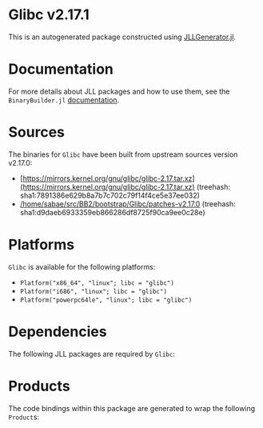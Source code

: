 # Glibc v2.17.1
This is an autogenerated package constructed using [JLLGenerator.jl](https://github.com/JuliaPackaging/BinaryBuilder2.jl/tree/main/JLLGenerator.jl).

# Documentation
For more details about JLL packages and how to use them, see the `BinaryBuilder.jl` [documentation](https://docs.binarybuilder.org/stable/jll/).

# Sources
The binaries for `Glibc` have been built from upstream sources version v2.17.0:

 - [https://mirrors.kernel.org/gnu/glibc/glibc-2.17.tar.xz](https://mirrors.kernel.org/gnu/glibc/glibc-2.17.tar.xz) (treehash: sha1:7891386e629b8a7b7c702c79f14f4ce5e37ee032)
 - [/home/sabae/src/BB2/bootstrap/Glibc/patches-v2.17.0](/home/sabae/src/BB2/bootstrap/Glibc/patches-v2.17.0) (treehash: sha1:d9daeb6933359eb866286df8725f90ca9ee0c28e)
# Platforms

`Glibc` is available for the following platforms:

 - `Platform("x86_64", "linux"; libc = "glibc")`
 - `Platform("i686", "linux"; libc = "glibc")`
 - `Platform("powerpc64le", "linux"; libc = "glibc")`
# Dependencies
The following JLL packages are required by `Glibc`:

# Products

The code bindings within this package are generated to wrap the following `Product`s:
<TODO>

